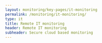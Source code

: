 ```yaml
---
layout: monitoring/key-pages/it-monitoring
permalink: /monitoring/it-monitoring/
type: it
title: Remote IT monitoring
header: Remote IT monitoring
subheader: Secure cloud based monitoring 
---
```

